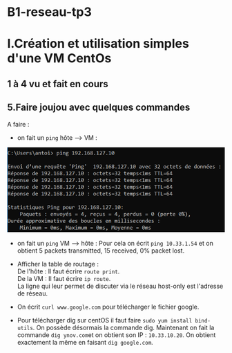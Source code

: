 # B1-reseau-tp3

# I.Création et utilisation simples d'une VM CentOs    

## 1 à 4 vu et fait en cours

## 5.Faire joujou avec quelques commandes
  
A faire :  
* on fait un `ping` hôte --> VM :  

![Blop](./ping_vm_1.png "ping")

* on fait un `ping` VM --> hôte :
Pour cela on écrit `ping 10.33.1.54` et on obtient 5 packets transmitted, 15 received, 0% packet lost.

* Afficher la table de routage :  
De l'hôte : Il faut écrire `route print`.   
De la VM : Il faut écrire `ip route`.  
La ligne qui leur permet de discuter via le réseau host-only est l'adresse de réseau.

* On écrit `curl www.google.com` pour télécharger le fichier google.

* Pour télécharger dig sur centOS il faut faire `sudo yum install bind-utils`.
On possède désormais la commande dig. Maintenant on fait la commande `dig ynov.com`et on obtient son IP : `10.33.10.20`.
On obtient exactement la même en faisant `dig google.com`.






 
  